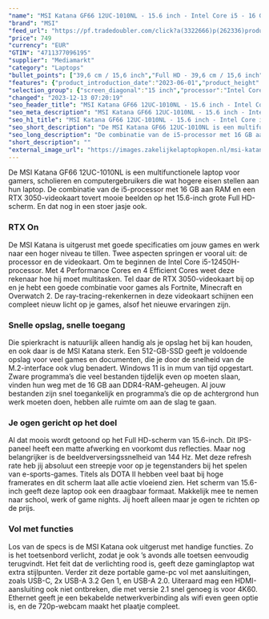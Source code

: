 ```yaml
---
"name": "MSI Katana GF66 12UC-1010NL - 15.6 inch - Intel Core i5 - 16 GB - 512 GB - GeForce RTX 3050"
"brand": "MSI"
"feed_url": "https://pf.tradedoubler.com/click?a(3322666)p(262336)product(50617-1758130)ttid(3)url(https%3A%2F%2Fwww.mediamarkt.nl%2Fnl%2Fproduct%2F_msi-katana-gf66-12uc-1010nl-156-inch-intel-core-i5-16-gb-512-gb-geforce-rtx-3050-1758130.html%3Futm_source%3Dtradedoubler%26utm_medium%3Daff-comparison%26utm_term%3D1758130)"
"price": 749
"currency": "EUR"
"GTIN": "4711377096195"
"supplier": "Mediamarkt"
"category": "Laptops"
"bullet_points": ["39,6 cm / 15,6 inch","Full HD - 39,6 cm / 15,6 inch","SSD , 512 GB , M.2","1x Type-C USB3.2 Gen1, 2x Type-A USB3.2 Gen1, 1x Type-A USB2.0, 1x HDMI™ 2.1 (4K @ 60Hz), 1x RJ45, 1x Mic-in/Headphone-out Combo Jack","Lithium polymer","35.9 cm x 2.49 cm x 25.9 cm /"]
"features": {"product_introduction_date":"2023-06-01","product_height":"2,49 cm","color":"Zwart","brightness":"250 cd/m²","additional_update_information":"Voor zover op de afbeeldingen apps worden getoond, geldt dat MediaMarkt niet kan garanderen dat de apps tijdens de volledige levensduur van het product goed zullen blijven functioneren. Dit hangt af van het beleid van de fabrikant.","manufacturer_part_number":"KATANA GF66 12UC-1010NL","short_description":"KATANA GF66 12UC-1010NL","min_duration_supported_software_updates":"2 jaar","bluetooth":"Ja","hard_disk_1":"SSD , 512 GB , M.2","manufacturer_guarantee":"2 jaar","card_reader":"Nee","panel_type":"IPS (In-Plane Switching)","touchscreen":"Nee","product_width":"35,9 cm","battery_capacity":"53,5 Wh","number_of_processor_cores":"8","product_manufacturer":"MSI","processor":"Intel Core i5-12450H","processor_speed_with_turbo":"4.4 GHz","image_quality":"Full HD","memory_speeds":"3200 MHz","integrated_mike":"Ja","speakers":"Ja","convertibility":"Vast scherm","scope_of_delivery":"Laptop, AC-adapter, handleiding","screen_diagonal_inches":"15.6 inch","model_year":"2023","shipping_costs":"0.00","screen_type":"Mat scherm","depth":"25,9 cm","memory_size":"16 GB","dedicated_graphics_memory":"4 GB","delivery_time":"5","processor_brand":"Intel®","wlan_standards":"WiFi 6 (802.11AX)","bluetooth_version":"5.2","image_ratio":"16:9","processor_clock_rate":"3.3 GHz","screen_diagonal_cm":"39,6 cm","screen_diagonal_cm_inch":"39,6 cm / 15,6 inch","battery_type":"Lithium polymer","capacity_of_1_hard_disk":"512 GB","weight":"2,25 kg","type_of_1_hard_disk":"SSD","charge_time_from_manufacturer":"Onbekend","ram_configuration":"2 x 8 GB","front_camera":"Ja","resolution":"1920 x 1080","dimensions_weight":"35.9 cm x 2.49 cm x 25.9 cm /","integrated_webcam":"Ja","processor_model":"Core™ i5","update_policy":"Onbekend","total_storage_space_in_gb":"512 GB","wlan":"Ja","product_type":"Gaming-laptop","ram_type":"DDR4","connections":"1x Type-C USB3.2 Gen1, 2x Type-A USB3.2 Gen1, 1x Type-A USB2.0, 1x HDMI™ 2.1 (4K @ 60Hz), 1x RJ45, 1x Mic-in/Headphone-out Combo Jack","previous_price":"","warranty_note":"Geen aanvullende garantie-informatie","product_depth":"25,9 cm","keyboard_type":"QWERTY","height":"2,49 cm","battery_life":"Onbekend","manufacturer_supported_software_updates":"Ja","total_storage_space":"512 GB"}
"selection_group": {"screen_diagonal":"15 inch","processor":"Intel Core i5","changed_price_past_3_days":false,"product_family":"Katana"}
"changed": "2023-12-13 07:20:19"
"seo_header_title": "MSI Katana GF66 12UC-1010NL - 15.6 inch - Intel Core i5 - 16 GB - 512 GB - GeForce RTX 3050"
"seo_meta_description": "MSI Katana GF66 12UC-1010NL - 15.6 inch - Intel Core i5 - 16 GB - 512 GB - GeForce RTX 3050"
"seo_h1_title": "MSI Katana GF66 12UC-1010NL - 15.6 inch - Intel Core i5 - 16 GB - 512 GB - GeForce RTX 3050"
"seo_short_description": "De MSI Katana GF66 12UC-1010NL is een multifunctionele laptop voor gamers, scholieren en computergebruikers die wat hogere eisen stellen aan hun laptop."
"seo_long_description": "De combinatie van de i5-processor met 16 GB aan RAM en een RTX 3050-videokaart tovert mooie beelden op het 15. 6-inch grote Full HD-scherm. En dat nog in een stoer jasje ook. <h3>RTX On</h3> De MSI Katana is uitgerust met goede specificaties om jouw games en werk naar een hoger niveau te tillen. Twee aspecten springen er vooral uit: de processor en de videokaart. Om te beginnen de Intel Core i5-12450H-processor. Met 4 Performance Cores en 4 Efficient Cores weet deze rekenaar hoe hij moet multitasken. Tel daar de RTX 3050-videokaart bij op en je hebt een goede combinatie voor games als Fortnite, Minecraft en Overwatch 2. De ray-tracing-rekenkernen in deze videokaart schijnen een compleet nieuw licht op je games, alsof het nieuwe ervaringen zijn. <h3>Snelle opslag, snelle toegang</h3> Die spierkracht is natuurlijk alleen handig als je opslag het bij kan houden, en ook daar is de MSI Katana sterk. Een 512-GB-SSD geeft je voldoende opslag voor veel games en documenten, die je door de snelheid van de M. 2-interface ook vlug benadert. Windows 11 is in mum van tijd opgestart. Zware programma’s die veel bestanden tijdelijk even op moeten slaan, vinden hun weg met de 16 GB aan DDR4-RAM-geheugen. Al jouw bestanden zijn snel toegankelijk en programma’s die op de achtergrond hun werk moeten doen, hebben alle ruimte om aan de slag te gaan. <h3>Je ogen gericht op het doel</h3> Al dat moois wordt getoond op het Full HD-scherm van 15. 6-inch. Dit IPS-paneel heeft een matte afwerking en voorkomt dus reflecties. Maar nog belangrijker is de beeldverversingssnelheid van 144 Hz. Met deze refresh rate heb jij absoluut een streepje voor op je tegenstanders bij het spelen van e-sports-games. Titels als DOTA II hebben veel baat bij hoge framerates en dit scherm laat alle actie vloeiend zien. Het scherm van 15. 6-inch geeft deze laptop ook een draagbaar formaat. Makkelijk mee te nemen naar school, werk of game nights. Jij hoeft alleen maar je ogen te richten op de prijs. <h3>Vol met functies</h3> Los van de specs is de MSI Katana ook uitgerust met handige functies. Zo is het toetsenbord verlicht, zodat je ook ’s avonds alle toetsen eenvoudig terugvindt. Het feit dat de verlichting rood is, geeft deze gaminglaptop wat extra stijlpunten. Verder zit deze portable game-pc vol met aansluitingen, zoals USB-C, 2x USB-A 3. 2 Gen 1, en USB-A 2. 0. Uiteraard mag een HDMI-aansluiting ook niet ontbreken, die met versie 2. 1 snel genoeg is voor 4K60. Ethernet geeft je een bekabelde netwerkverbinding als wifi even geen optie is, en de 720p-webcam maakt het plaatje compleet."
"short_description": ""
"external_image_url": "https://images.zakelijkelaptopkopen.nl/msi-katana-gf66-12uc-1010nl-156-inch-intel-core-i5-16-gb-512-gb-geforce-rtx-3050-1758130.webp"
---
```


De MSI Katana GF66 12UC-1010NL is een multifunctionele laptop voor gamers, scholieren en computergebruikers die wat hogere eisen stellen aan hun laptop. De combinatie van de i5-processor met 16 GB aan  RAM en een RTX 3050-videokaart tovert mooie beelden op het 15.6-inch grote Full HD-scherm. En dat nog in een stoer jasje ook. <h3>RTX On</h3> De MSI Katana is uitgerust met goede specificaties om jouw games en werk naar een hoger niveau te tillen. Twee aspecten springen er vooral uit: de processor en de videokaart. Om te beginnen de Intel Core i5-12450H-processor. Met 4 Performance Cores en 4 Efficient Cores weet deze rekenaar hoe hij moet multitasken. Tel daar de RTX 3050-videokaart bij op en je hebt een goede combinatie voor games als Fortnite, Minecraft en Overwatch 2. De ray-tracing-rekenkernen in deze videokaart schijnen een compleet nieuw licht op je games, alsof het nieuwe ervaringen zijn. <h3>Snelle opslag, snelle toegang</h3> Die spierkracht is natuurlijk alleen handig als je opslag het bij kan houden, en ook daar is de MSI Katana sterk. Een 512-GB-SSD geeft je voldoende opslag voor veel games en documenten, die je door de snelheid van de M.2-interface ook vlug benadert. Windows 11 is in mum van tijd opgestart. Zware programma’s die veel bestanden tijdelijk even op moeten slaan, vinden hun weg met de 16 GB aan DDR4-RAM-geheugen. Al jouw bestanden zijn snel toegankelijk en programma’s die op de achtergrond hun werk moeten doen, hebben alle ruimte om aan de slag te gaan. <h3>Je ogen gericht op het doel</h3> Al dat moois wordt getoond op het Full HD-scherm van 15.6-inch. Dit IPS-paneel heeft een matte afwerking en voorkomt dus reflecties. Maar nog belangrijker is de beeldverversingssnelheid van 144 Hz. Met deze refresh rate heb jij absoluut een streepje voor op je tegenstanders bij het spelen van e-sports-games. Titels als DOTA II hebben veel baat bij hoge framerates en dit scherm laat alle actie vloeiend zien. Het scherm van 15.6-inch geeft deze laptop ook een draagbaar formaat. Makkelijk mee te nemen naar school, werk of game nights. Jij hoeft alleen maar je ogen te richten op de prijs. <h3>Vol met functies</h3> Los van de specs is de MSI Katana ook uitgerust met handige functies. Zo is het toetsenbord verlicht, zodat je ook ’s avonds alle toetsen eenvoudig terugvindt. Het feit dat de verlichting rood is, geeft deze gaminglaptop wat extra stijlpunten. Verder zit deze portable game-pc vol met aansluitingen, zoals USB-C, 2x USB-A 3.2 Gen 1, en USB-A 2.0. Uiteraard mag een HDMI-aansluiting ook niet ontbreken, die met versie 2.1 snel genoeg is voor 4K60. Ethernet geeft je een bekabelde netwerkverbinding als wifi even geen optie is, en de 720p-webcam maakt het plaatje compleet.
